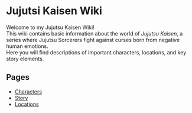 # Jujutsi Kaisen Wiki

Welcome to my Jujutsu Kaisen Wiki!  
This wiki contains basic information about the world of *Jujutsu Kaisen*, a series where Jujutsu Sorcerers fight against curses born from negative human emotions.  
Here you will find descriptions of important characters, locations, and key story elements.

## Pages

- [Characters](characters.md)
- [Story](story.md)
- [Locations](locations.md)
